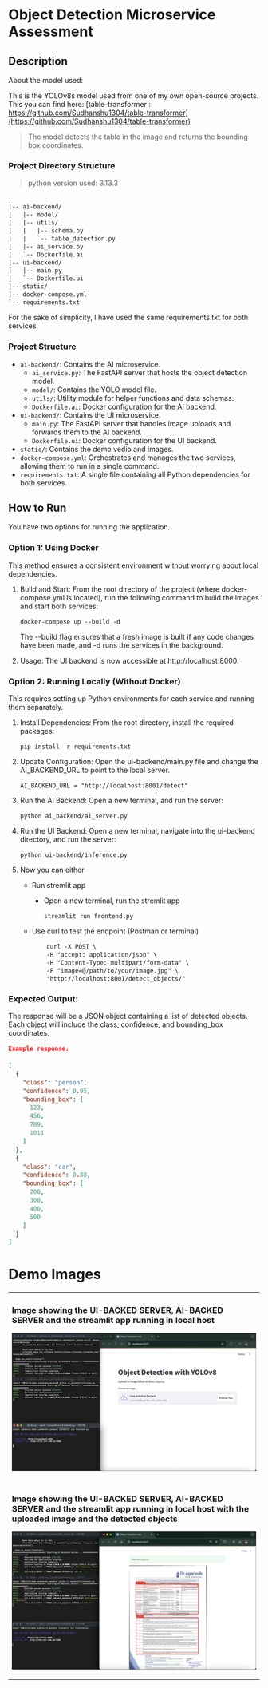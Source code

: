 # Object Detection Microservice Assessment


## Description

About the model used:

This is the YOLOv8s model used from one of my own open-source projects.
This you can find here: [table-transformer : https://github.com/Sudhanshu1304/table-transformer](https://github.com/Sudhanshu1304/table-transformer)

> The model detects the table in the image and returns the bounding box coordinates.

### Project Directory Structure

> python version used: 3.13.3

```
.
|-- ai-backend/
|   |-- model/
|   |-- utils/
|   |   |-- schema.py
|   |   `-- table_detection.py
|   |-- ai_service.py
|   `-- Dockerfile.ai
|-- ui-backend/
|   |-- main.py
|   `-- Dockerfile.ui
|-- static/
|-- docker-compose.yml
`-- requirements.txt
```

For the sake of simplicity, I have used the same requirements.txt for both services.

### Project Structure
* `ai-backend/`: Contains the AI microservice.
    * `ai_service.py`: The FastAPI server that hosts the object detection model.
    * `model/`: Contains the YOLO model file.
    * `utils/`: Utility module for helper functions and data schemas.
    * `Dockerfile.ai`: Docker configuration for the AI backend.
* `ui-backend/`: Contains the UI microservice.
    * `main.py`: The FastAPI server that handles image uploads and forwards them to the AI backend.
    * `Dockerfile.ui`: Docker configuration for the UI backend.
* `static/`: Contains the demo vedio and images.
* `docker-compose.yml`: Orchestrates and manages the two services, allowing them to run in a single command.
* `requirements.txt`: A single file containing all Python dependencies for both services.

## How to Run
You have two options for running the application.

### Option 1: Using Docker
This method ensures a consistent environment without worrying about local dependencies.

1. Build and Start: From the root directory of the project (where docker-compose.yml is located), run the following command to build the images and start both services:

    ```
    docker-compose up --build -d
    ```

    The --build flag ensures that a fresh image is built if any code changes have been made, and -d runs the services in the background.

2. Usage: The UI backend is now accessible at http://localhost:8000.

### Option 2: Running Locally (Without Docker)
This requires setting up Python environments for each service and running them separately.

1. Install Dependencies: From the root directory, install the required packages:

    ```
    pip install -r requirements.txt
    ```

2. Update Configuration: Open the ui-backend/main.py file and change the AI_BACKEND_URL to point to the local server.

    ```
    AI_BACKEND_URL = "http://localhost:8001/detect"
    ```

3. Run the AI Backend: Open a new terminal, and run the server:

    ```
    python ai_backend/ai_server.py
    
    ```

4. Run the UI Backend: Open a new terminal, navigate into the ui-backend directory, and run the server:

    ```
    python ui-backend/inference.py
    ```

5. Now you can either

    - Run stremlit app
        * Open a new terminal, run the stremlit app
            ```
            streamlit run frontend.py
            ```

    - Use curl to test the endpoint (Postman or terminal)
        ```
            curl -X POST \
            -H "accept: application/json" \
            -H "Content-Type: multipart/form-data" \
            -F "image=@/path/to/your/image.jpg" \
            "http://localhost:8001/detect_objects/"
        ```


### Expected Output:

The response will be a JSON object containing a list of detected objects. Each object will include the class, confidence, and bounding_box coordinates.

```json
Example response:

[
  {
    "class": "person",
    "confidence": 0.95,
    "bounding_box": [
      123,
      456,
      789,
      1011
    ]
  },
  {
    "class": "car",
    "confidence": 0.88,
    "bounding_box": [
      200,
      300,
      400,
      500
    ]
  }
]
```



# Demo Images
<table>
<tr>
<td>

### Image showing the UI-BACKED SERVER, AI-BACKED SERVER and the streamlit app running in local host 

![image](static/output_images/screen1.png)

</td>

</tr>


<tr>
<td>

### Image showing the UI-BACKED SERVER, AI-BACKED SERVER and the streamlit app running in local host with the uploaded image and the detected objects 

![image](static/output_images/screen2.png)

</td>
</tr>
</table>